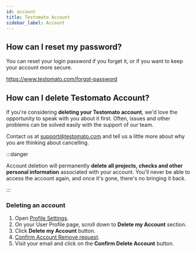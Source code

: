 ```yaml
---
id: account
title: Testomato Account
sidebar_label: Account
---
```


## How can I reset my password?

You can reset your login password if you forget it, or if you want to keep your account more secure.

https://www.testomato.com/forgot-password

## How can I delete Testomato Account?

If you're considering **deleting your Testomato account**, we'd love the 
opportunity to speak with you about it first. Often, issues and other
problems can be solved easily with the support of our team.

Contact us at support@testomato.com and tell us a little more about
why you are thinking about cancelling.

:::danger 

Account deletion will permanently **delete all projects, checks and other personal information**
associated with your account. You'll never be able to access the account again, 
and once it's gone, there's no bringing it back.

:::

### Deleting an account

1.  Open [Profile Settings](https://www.testomato.com/user/profile).
2.  On your User Profile page, scroll down to **Delete my Account** section.
3.  Click **Delete my Account** button.
4.  [Confirm Account Remove request](https://www.testomato.com/user/delete/confirm).
5.  Visit your email and click on the **Confirm Delete Account** button.

